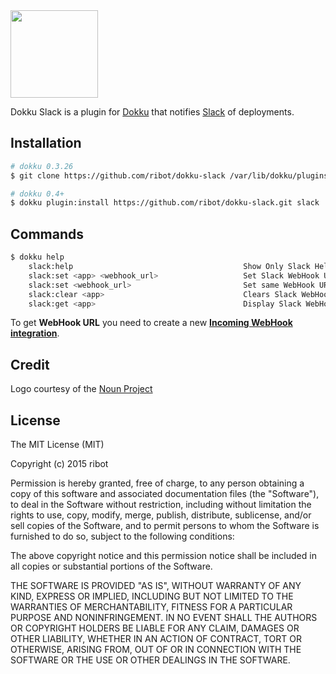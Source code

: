 <img src="https://cdn.rawgit.com/crisward/dokku-slack/master/dokku-slack.svg" height="140"/>

Dokku Slack is a plugin for [Dokku](https://github.com/progrium/dokku) that notifies [Slack](http://www.slack.com) of deployments.

## Installation

```sh
# dokku 0.3.26
$ git clone https://github.com/ribot/dokku-slack /var/lib/dokku/plugins/slack slack

# dokku 0.4+
$ dokku plugin:install https://github.com/ribot/dokku-slack.git slack
```

## Commands

```sh
$ dokku help
    slack:help                                      Show Only Slack Help
    slack:set <app> <webhook_url>                   Set Slack WebHook URL
    slack:set <webhook_url>                         Set same WebHook URL for all Apps
    slack:clear <app>                               Clears Slack WebHook URL
    slack:get <app>                                 Display Slack WebHook URL
```

To get **WebHook URL** you need to create a new
[**Incoming WebHook integration**](https://slack.com/services/new/incoming-webhook).

## Credit

Logo courtesy of the [Noun Project](https://thenounproject.com/)

## License

The MIT License (MIT)

Copyright (c) 2015 ribot

Permission is hereby granted, free of charge, to any person obtaining a copy
of this software and associated documentation files (the "Software"), to deal
in the Software without restriction, including without limitation the rights
to use, copy, modify, merge, publish, distribute, sublicense, and/or sell
copies of the Software, and to permit persons to whom the Software is
furnished to do so, subject to the following conditions:

The above copyright notice and this permission notice shall be included in
all copies or substantial portions of the Software.

THE SOFTWARE IS PROVIDED "AS IS", WITHOUT WARRANTY OF ANY KIND, EXPRESS OR
IMPLIED, INCLUDING BUT NOT LIMITED TO THE WARRANTIES OF MERCHANTABILITY,
FITNESS FOR A PARTICULAR PURPOSE AND NONINFRINGEMENT. IN NO EVENT SHALL THE
AUTHORS OR COPYRIGHT HOLDERS BE LIABLE FOR ANY CLAIM, DAMAGES OR OTHER
LIABILITY, WHETHER IN AN ACTION OF CONTRACT, TORT OR OTHERWISE, ARISING FROM,
OUT OF OR IN CONNECTION WITH THE SOFTWARE OR THE USE OR OTHER DEALINGS IN THE
SOFTWARE.
